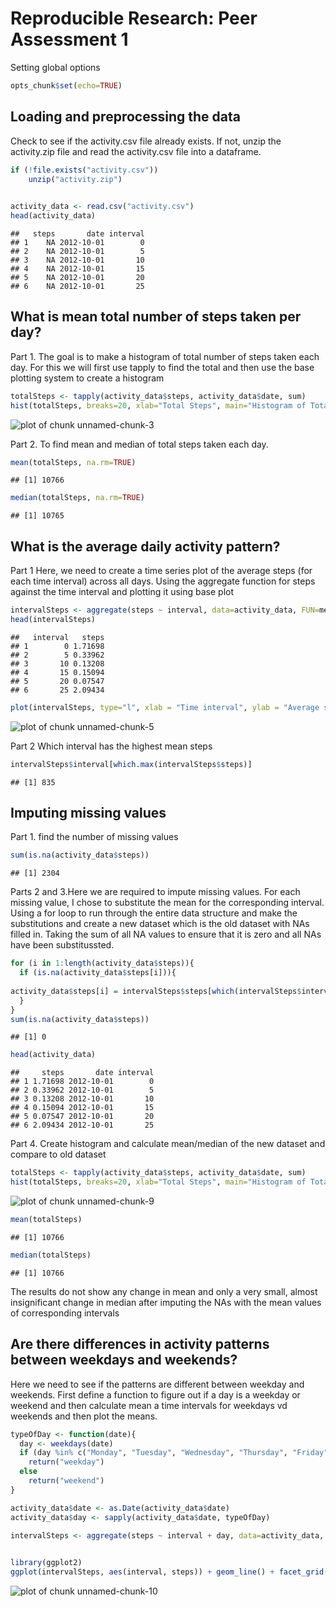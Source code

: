 Reproducible Research: Peer Assessment 1
==========================================
Setting global options


```r
opts_chunk$set(echo=TRUE)
```


## Loading and preprocessing the data

Check to see if the activity.csv file already exists. If not, unzip the activity.zip file and read the activity.csv file into a dataframe.


```r
if (!file.exists("activity.csv"))
    unzip("activity.zip")  

    
activity_data <- read.csv("activity.csv")
head(activity_data)
```

```
##   steps       date interval
## 1    NA 2012-10-01        0
## 2    NA 2012-10-01        5
## 3    NA 2012-10-01       10
## 4    NA 2012-10-01       15
## 5    NA 2012-10-01       20
## 6    NA 2012-10-01       25
```

## What is mean total number of steps taken per day?


Part 1. The goal is to make a histogram of total number of steps taken each day. For this we will first use tapply to find the total and then use the base plotting system to create a histogram


```r
totalSteps <- tapply(activity_data$steps, activity_data$date, sum)
hist(totalSteps, breaks=20, xlab="Total Steps", main="Histogram of Total Steps", xlim=c(0,25000))
```

![plot of chunk unnamed-chunk-3](figure/unnamed-chunk-3.png) 

Part 2. To find mean and median of total steps taken each day. 


```r
mean(totalSteps, na.rm=TRUE)
```

```
## [1] 10766
```

```r
median(totalSteps, na.rm=TRUE)
```

```
## [1] 10765
```


## What is the average daily activity pattern?

Part 1
Here, we need to create a time series plot of the average steps (for each time interval) across all days. Using the aggregate function for steps against the time interval and plotting it using base plot



```r
intervalSteps <- aggregate(steps ~ interval, data=activity_data, FUN=mean, na.rm=TRUE)
head(intervalSteps)
```

```
##   interval   steps
## 1        0 1.71698
## 2        5 0.33962
## 3       10 0.13208
## 4       15 0.15094
## 5       20 0.07547
## 6       25 2.09434
```

```r
plot(intervalSteps, type="l", xlab = "Time interval", ylab = "Average steps", main = "Time series plot for average daily activity")
```

![plot of chunk unnamed-chunk-5](figure/unnamed-chunk-5.png) 

Part 2
Which interval has the highest mean steps


```r
intervalSteps$interval[which.max(intervalSteps$steps)]
```

```
## [1] 835
```
## Imputing missing values

Part 1. find the number of missing values



```r
sum(is.na(activity_data$steps))
```

```
## [1] 2304
```

Parts 2 and 3.Here we are required to impute missing values. For each missing value, I chose to substitute the mean for the corresponding interval. Using a for loop to run through the entire data structure and make the substitutions and create a new dataset which is the old dataset with NAs filled in. Taking the sum of all NA values to ensure that it is zero and all NAs have been substitussted.


```r
for (i in 1:length(activity_data$steps)){
  if (is.na(activity_data$steps[i])){
   
activity_data$steps[i] = intervalSteps$steps[which(intervalSteps$interval == activity_data$interval[i])]
  }
}
sum(is.na(activity_data$steps))
```

```
## [1] 0
```

```r
head(activity_data)
```

```
##     steps       date interval
## 1 1.71698 2012-10-01        0
## 2 0.33962 2012-10-01        5
## 3 0.13208 2012-10-01       10
## 4 0.15094 2012-10-01       15
## 5 0.07547 2012-10-01       20
## 6 2.09434 2012-10-01       25
```

Part 4. Create histogram and calculate mean/median of the new dataset and compare to old dataset


```r
totalSteps <- tapply(activity_data$steps, activity_data$date, sum)
hist(totalSteps, breaks=20, xlab="Total Steps", main="Histogram of Total Steps", xlim=c(0,25000), ylim = c(0, 20))
```

![plot of chunk unnamed-chunk-9](figure/unnamed-chunk-9.png) 

```r
mean(totalSteps)
```

```
## [1] 10766
```

```r
median(totalSteps)
```

```
## [1] 10766
```

The results do not show any change in mean and only a very small, almost insignificant change in median after imputing the NAs with the mean values of corresponding intervals

## Are there differences in activity patterns between weekdays and weekends?

Here we need to see if the patterns are different between weekday and weekends. First define a function to figure out if a day is a weekday or weekend and then calculate mean a time intervals for weekdays vd weekends and then plot the means.



```r
typeOfDay <- function(date){
  day <- weekdays(date)
  if (day %in% c("Monday", "Tuesday", "Wednesday", "Thursday", "Friday"))
    return("weekday")
  else
    return("weekend")
}

activity_data$date <- as.Date(activity_data$date)
activity_data$day <- sapply(activity_data$date, typeOfDay)

intervalSteps <- aggregate(steps ~ interval + day, data=activity_data, FUN=mean)

                           
library(ggplot2)
ggplot(intervalSteps, aes(interval, steps)) + geom_line() + facet_grid(day ~ .) + ylab("Number of steps")
```

![plot of chunk unnamed-chunk-10](figure/unnamed-chunk-10.png) 
